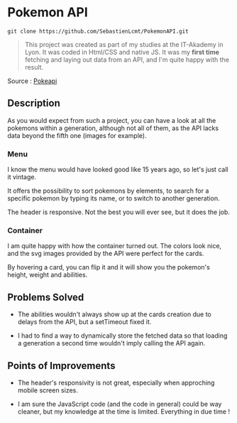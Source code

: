 # Pokemon API

`git clone https://github.com/SebastienLcmt/PokemonAPI.git`

> This project was created as part of my studies at the IT-Akademy in Lyon. 
> It was coded in Html/CSS and native JS.
> It was my **first time** fetching and laying out data from an API, and I'm quite happy with the result.

Source : [Pokeapi](https://pokeapi.co/)


## Description 

As you would expect from such a project, you can have a look at all the pokemons within a generation, although not all of them, as the API lacks data beyond the fifth one (images for example). 

### Menu

I know the menu would have looked good like 15 years ago, so let's just call it vintage. 

It offers the possibility to sort pokemons by elements, to search for a specific pokemon by typing its name, or to switch to another generation. 

The header is responsive. Not the best you will ever see, but it does the job. 

### Container

I am quite happy with how the container turned out. The colors look nice, and the svg images provided by the API were perfect for the cards. 

By hovering a card, you can flip it and it will show you the pokemon's height, weight and abilities.



## Problems Solved

- The abilities wouldn't always show up at the cards creation due to delays from the API, but a setTimeout fixed it. 

- I had to find a way to dynamically store the fetched data so that loading a generation a second time wouldn't imply calling the API again. 

## Points of Improvements

- The header's responsivity is not great, especially when approching mobile screen sizes.

- I am sure the JavaScript code (and the code in general) could be way cleaner, but my knowledge at the time is limited. Everything in due time !



